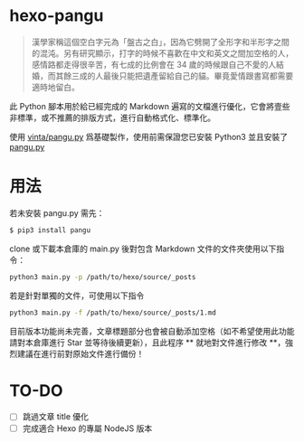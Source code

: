 # hexo-pangu

> 漢學家稱這個空白字元為「盤古之白」，因為它劈開了全形字和半形字之間的混沌。另有研究顯示，打字的時候不喜歡在中文和英文之間加空格的人，感情路都走得很辛苦，有七成的比例會在 34 歲的時候跟自己不愛的人結婚，而其餘三成的人最後只能把遺產留給自己的貓。畢竟愛情跟書寫都需要適時地留白。

此 Python 腳本用於給已經完成的 Markdown 遍寫的文檔進行優化，它會將壹些非標準，或不推薦的排版方式，進行自動格式化、標準化。

使用 [vinta/pangu.py](https://github.com/vinta/pangu.py) 爲基礎製作，使用前需保證您已安裝 Python3 並且安裝了 [pangu.py](https://github.com/vinta/pangu.py)

# 用法

若未安裝 pangu.py 需先：
```bash
$ pip3 install pangu
```
clone 或下載本倉庫的 main.py 後對包含 Markdown 文件的文件夾使用以下指令：
```bash
python3 main.py -p /path/to/hexo/source/_posts
```
若是針對單獨的文件，可使用以下指令
```bash
python3 main.py -f /path/to/hexo/source/_posts/1.md
```

目前版本功能尚未完善，文章標題部分也會被自動添加空格（如不希望使用此功能請對本倉庫進行 Star 並等待後續更新），且此程序 ** 就地對文件進行修改 **，強烈建議在進行前對原始文件進行備份！

# TO-DO

- [ ] 跳過文章 title 優化
- [ ] 完成適合 Hexo 的專屬 NodeJS 版本
